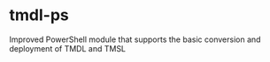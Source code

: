 # tmdl-ps

Improved PowerShell module that supports the basic conversion and deployment of TMDL and TMSL
